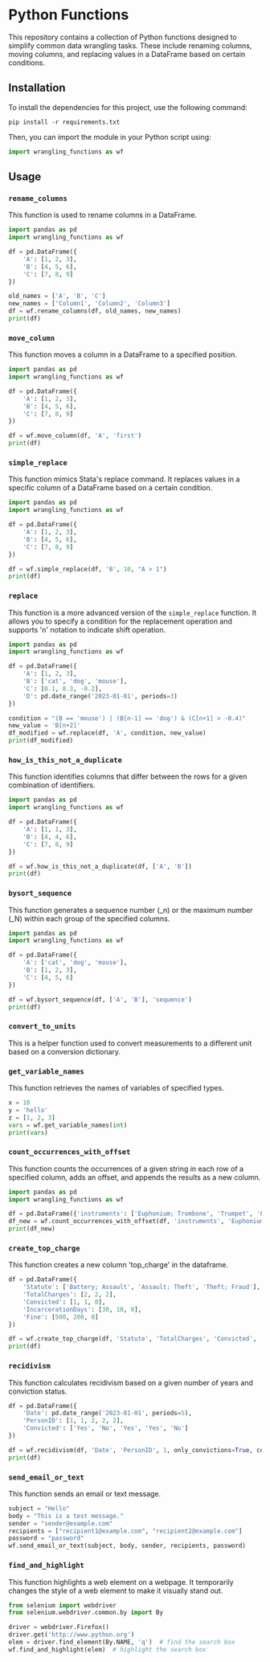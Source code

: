 # Python Functions

This repository contains a collection of Python functions designed to simplify common data wrangling tasks. These include renaming columns, moving columns, and replacing values in a DataFrame based on certain conditions.

## Installation

To install the dependencies for this project, use the following command:

```
pip install -r requirements.txt
```

Then, you can import the module in your Python script using:

```python
import wrangling_functions as wf
```

## Usage

### `rename_columns`

This function is used to rename columns in a DataFrame.

```python
import pandas as pd
import wrangling_functions as wf

df = pd.DataFrame({
    'A': [1, 2, 3],
    'B': [4, 5, 6],
    'C': [7, 8, 9]
})

old_names = ['A', 'B', 'C']
new_names = ['Column1', 'Column2', 'Column3']
df = wf.rename_columns(df, old_names, new_names)
print(df)
```

### `move_column`

This function moves a column in a DataFrame to a specified position.

```python
import pandas as pd
import wrangling_functions as wf

df = pd.DataFrame({
    'A': [1, 2, 3],
    'B': [4, 5, 6],
    'C': [7, 8, 9]
})

df = wf.move_column(df, 'A', 'first')
print(df)
```

### `simple_replace`

This function mimics Stata's replace command. It replaces values in a specific column of a DataFrame based on a certain condition.

```python
import pandas as pd
import wrangling_functions as wf

df = pd.DataFrame({
    'A': [1, 2, 3],
    'B': [4, 5, 6],
    'C': [7, 8, 9]
})

df = wf.simple_replace(df, 'B', 10, "A > 1")
print(df)
```

### `replace`

This function is a more advanced version of the `simple_replace` function. It allows you to specify a condition for the replacement operation and supports 'n' notation to indicate shift operation.

```python
import pandas as pd
import wrangling_functions as wf

df = pd.DataFrame({
    'A': [1, 2, 3],
    'B': ['cat', 'dog', 'mouse'],
    'C': [0.1, 0.3, -0.2],
    'D': pd.date_range('2023-01-01', periods=3)
})

condition = "(B == 'mouse') | (B[n-1] == 'dog') & (C[n+1] > -0.4)"
new_value = 'B[n+2]'
df_modified = wf.replace(df, 'A', condition, new_value)
print(df_modified)
```

### `how_is_this_not_a_duplicate`

This function identifies columns that differ between the rows for a given combination of identifiers.

```python
import pandas as pd
import wrangling_functions as wf

df = pd.DataFrame({
    'A': [1, 1, 3],
    'B': [4, 4, 6],
    'C': [7, 8, 9]
})

df = wf.how_is_this_not_a_duplicate(df, ['A', 'B'])
print(df)
```

### `bysort_sequence`

This function generates a sequence number (_n) or the maximum number (_N) within each group of the specified columns.

```python
import pandas as pd
import wrangling_functions as wf

df = pd.DataFrame({
    'A': ['cat', 'dog', 'mouse'],
    'B': [1, 2, 3],
    'C': [4, 5, 6]
})

df = wf.bysort_sequence(df, ['A', 'B'], 'sequence')
print(df)
```

### `convert_to_units`

This is a helper function used to convert measurements to a different unit based on a conversion dictionary.

### `get_variable_names`

This function retrieves the names of variables of specified types.

```python
x = 10
y = 'hello'
z = [1, 2, 3]
vars = wf.get_variable_names(int)
print(vars)
```

### `count_occurrences_with_offset`

This function counts the occurrences of a given string in each row of a specified column, adds an offset, and appends the results as a new column.

```python
import pandas as pd
import wrangling_functions as wf

df = pd.DataFrame({'instruments': ['Euphonium; Trombone', 'Trumpet', 'Percussion; Euphonium; Clarinet']})
df_new = wf.count_occurrences_with_offset(df, 'instruments', 'Euphonium', ';', 1)
print(df_new)
```

### `create_top_charge`

This function creates a new column 'top_charge' in the dataframe.

```python
df = pd.DataFrame({
    'Statute': ['Battery; Assault', 'Assault; Theft', 'Theft; Fraud'],
    'TotalCharges': [2, 2, 2],
    'Convicted': [1, 1, 0],
    'IncarcerationDays': [30, 10, 0],
    'Fine': [500, 200, 0]
})

df = wf.create_top_charge(df, 'Statute', 'TotalCharges', 'Convicted', 'IncarcerationDays', 'Fine')
print(df)
```

### `recidivism`

This function calculates recidivism based on a given number of years and conviction status.

```python
df = pd.DataFrame({
    'Date': pd.date_range('2023-01-01', periods=5),
    'PersonID': [1, 1, 2, 2, 2],
    'Convicted': ['Yes', 'No', 'Yes', 'Yes', 'No']
})

df = wf.recidivism(df, 'Date', 'PersonID', 1, only_convictions=True, conviction_col='Convicted', conviction_value='Yes')
print(df)
```

### `send_email_or_text`

This function sends an email or text message.

```python
subject = "Hello"
body = "This is a test message."
sender = "sender@example.com"
recipients = ["recipient1@example.com", "recipient2@example.com"]
password = "password"
wf.send_email_or_text(subject, body, sender, recipients, password)
```

### `find_and_highlight`

This function highlights a web element on a webpage. It temporarily changes the style of a web element to make it visually stand out.

```python
from selenium import webdriver
from selenium.webdriver.common.by import By

driver = webdriver.Firefox()
driver.get('http://www.python.org')
elem = driver.find_element(By.NAME, 'q')  # find the search box
wf.find_and_highlight(elem)  # highlight the search box
```
